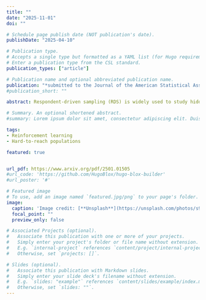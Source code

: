 ```yaml
---
title: ""
date: "2025-11-01"
doi: ""

# Schedule page publish date (NOT publication's date).
publishDate: "2025-04-10"

# Publication type.
# Accepts a single type but formatted as a YAML list (for Hugo requirements).
# Enter a publication type from the CSL standard.
publication_types: ["article"]

# Publication name and optional abbreviated publication name.
publication: "*submitted to the Journal of the American Statistical Association*"
#publication_short: ""

abstract: Respondent-driven sampling (RDS) is widely used to study hidden or hard-to-reach populations by incentivizing study participants to recruit their social connections. The success and efficiency of RDS can depend critically on the nature of the incentives, including their number, value, call to action, etc. Standard RDS uses an incentive structure that is set {\em a priori} and held fixed throughout the study. Thus, it does not make use of accumulating information on which incentives are effective and for whom. We propose a reinforcement learning (RL) based adaptive RDS study design in which the incentives are tailored over time to maximize cumulative utility during the study.  We show that these designs are more efficient, cost-effective, and can generate new insights into the social structure of hidden populations. In addition, we develop methods for valid post-study inference which are non-trivial due to the adaptive sampling induced by RL as well as the complex dependencies among subjects due to latent (unobserved) social network structure.  We provide asymptotic regret bounds and illustrate its finite sample behavior through a suite of simulation experiments.  

# Summary. An optional shortened abstract.
#summary: Lorem ipsum dolor sit amet, consectetur adipiscing elit. Duis posuere tellus ac convallis placerat. Proin tincidunt magna sed ex sollicitudin condimentum.

tags:
- Reinforcement learning
- Hard-to-reach populations

featured: true


url_pdf: https://www.arxiv.org/pdf/2501.01505
#url_code: 'https://github.com/HugoBlox/hugo-blox-builder'
#url_poster: '#'

# Featured image
# To use, add an image named `featured.jpg/png` to your page's folder. 
image:
  caption: 'Image credit: [**Unsplash**](https://unsplash.com/photos/s9CC2SKySJM)'
  focal_point: ""
  preview_only: false

# Associated Projects (optional).
#   Associate this publication with one or more of your projects.
#   Simply enter your project's folder or file name without extension.
#   E.g. `internal-project` references `content/project/internal-project/index.md`.
#   Otherwise, set `projects: []`.

# Slides (optional).
#   Associate this publication with Markdown slides.
#   Simply enter your slide deck's filename without extension.
#   E.g. `slides: "example"` references `content/slides/example/index.md`.
#   Otherwise, set `slides: ""`.
---
```

